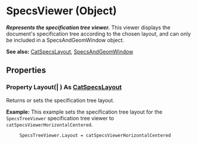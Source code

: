 # SpecsViewer (Object)

**_Represents the specification tree viewer._**
This viewer displays the document's specification tree according to the chosen layout, and can only be included in a SpecsAndGeomWindow object.

**See also:**      [CatSpecsLayout](../InfInterfaces/enum_CatSpecsLayout_42356.md), [SpecsAndGeomWindow](../InfInterfaces/interface_SpecsAndGeomWindow_67760.md)

## Properties

### Property **Layout**(| ) As [CatSpecsLayout](../InfInterfaces/enum_CatSpecsLayout_42356.md)

   Returns or sets the specification tree layout.

**Example:**      This example sets the specification tree layout for the `SpecsTreeViewer` specification tree viewer to `catSpecsViewerHorizontalCentered`.

```VBScript
     SpecsTreeViewer.Layout = catSpecsViewerHorizontalCentered

```